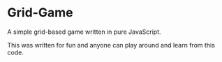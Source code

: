 # Grid-Game
A simple grid-based game written in pure JavaScript.

This was written for fun and anyone can play around and learn from this code.

